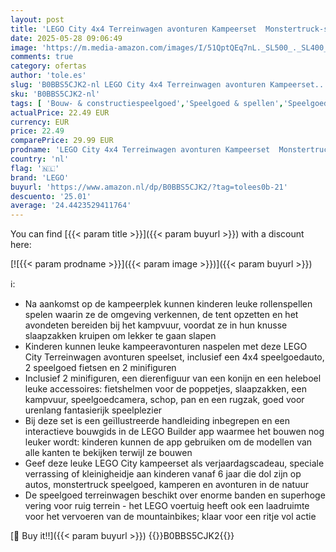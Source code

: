 ```yaml
---
layout: post
title: 'LEGO City 4x4 Terreinwagen avonturen Kampeerset  Monstertruck-stijl Voertuigen Speelgoed met Werkende Wielophanging en Fietsen  Cadeau voor Jongens en Meisjes die dol zijn op Offroad Auto s 60387'
date: 2025-05-28 09:06:49
image: 'https://m.media-amazon.com/images/I/51QptQEq7nL._SL500_._SL400_.jpg'
comments: true
category: ofertas
author: 'tole.es'
slug: 'B0BBS5CJK2-nl LEGO City 4x4 Terreinwagen avonturen Kampeerset...'
sku: 'B0BBS5CJK2-nl'
tags: [ 'Bouw- & constructiespeelgoed','Speelgoed & spellen','Speelgoedbouwsets','lego','🇳🇱', ]
actualPrice: 22.49 EUR
currency: EUR
price: 22.49
comparePrice: 29.99 EUR
prodname: 'LEGO City 4x4 Terreinwagen avonturen Kampeerset  Monstertruck-stijl Voertuigen Speelgoed met Werkende Wielophanging en Fietsen  Cadeau voor Jongens en Meisjes die dol zijn op Offroad Auto s 60387'
country: 'nl'
flag: '🇳🇱'
brand: 'LEGO'
buyurl: 'https://www.amazon.nl/dp/B0BBS5CJK2/?tag=tolees0b-21'
descuento: '25.01'
average: '24.4423529411764'
---
```


You can find [{{< param title >}}]({{< param buyurl >}}) with a discount here:

[![{{< param prodname >}}]({{< param image >}})]({{< param buyurl >}})

ℹ️:

- Na aankomst op de kampeerplek kunnen kinderen leuke rollenspellen spelen waarin ze de omgeving verkennen, de tent opzetten en het avondeten bereiden bij het kampvuur, voordat ze in hun knusse slaapzakken kruipen om lekker te gaan slapen
- Kinderen kunnen leuke kampeeravonturen naspelen met deze LEGO City Terreinwagen avonturen speelset, inclusief een 4x4 speelgoedauto, 2 speelgoed fietsen en 2 minifiguren
- Inclusief 2 minifiguren, een dierenfiguur van een konijn en een heleboel leuke accessoires: fietshelmen voor de poppetjes, slaapzakken, een kampvuur, speelgoedcamera, schop, pan en een rugzak, goed voor urenlang fantasierijk speelplezier
- Bij deze set is een geïllustreerde handleiding inbegrepen en een interactieve bouwgids in de LEGO Builder app waarmee het bouwen nog leuker wordt: kinderen kunnen de app gebruiken om de modellen van alle kanten te bekijken terwijl ze bouwen
- Geef deze leuke LEGO City kampeerset als verjaardagscadeau, speciale verrassing of kleinigheidje aan kinderen vanaf 6 jaar die dol zijn op autos, monstertruck speelgoed, kamperen en avonturen in de natuur
- De speelgoed terreinwagen beschikt over enorme banden en superhoge vering voor ruig terrein - het LEGO voertuig heeft ook een laadruimte voor het vervoeren van de mountainbikes; klaar voor een ritje vol actie

[🛒 Buy it!!]({{< param buyurl >}})
{{<world>}}B0BBS5CJK2{{</world>}}
